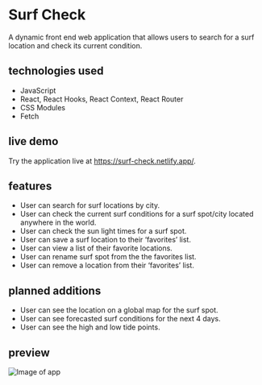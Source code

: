 # Surf Check

A dynamic front end web application that allows users to search for a surf location and check its current condition.

## technologies used
* JavaScript
* React, React Hooks, React Context, React Router
* CSS Modules
* Fetch

## live demo

Try the application live at https://surf-check.netlify.app/.

## features
* User can search for surf locations by city.
* User can check the current surf conditions for a surf spot/city located anywhere in the world.
* User can check the sun light times for a surf spot.
* User can save a surf location to their ‘favorites’ list.
* User can view a list of their favorite locations.
* User can rename surf spot from the the favorites list.
* User can remove a location from their ‘favorites’ list.


## planned additions
* User can see the location on a global map for the surf spot.
* User can see forecasted surf conditions for the next 4 days.
* User can see the high and low tide points.

## preview

![Image of app](https://surf-check.netlify.app/surf_check_screenshot.png)
